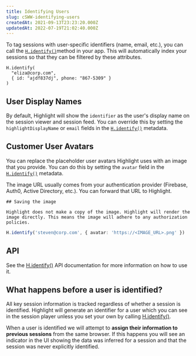 ```yaml
---
title: Identifying Users
slug: cSWW-identifying-users
createdAt: 2021-09-13T23:23:20.000Z
updatedAt: 2022-07-19T21:02:40.000Z
---
```


To tag sessions with user-specific identifiers (name, email, etc.), you can call the [`H.identify()`](/api/client/h-identify)method in your app. This will automatically index your sessions so that they can be filtered by these attributes.

```none
H.identify(
  "eliza@corp.com",
  { id: "ajdf837dj", phone: "867-5309" }
)
```

## User Display Names

By default, Highlight will show the `identifier` as the user's display name on the session viewer and session feed. You can override this by setting the `highlightDisplayName` or `email` fields in the [`H.identify()`](/api/client/h-identify) metadata.

## Customer User Avatars

You can replace the placeholder user avatars Highlight uses with an image that you provide. You can do this by setting the `avatar` field in the [`H.identify()`](/api/client/h-identify) metadata.

The image URL usually comes from your authentication provider (Firebase, Auth0, Active Directory, etc.). You can forward that URL to Highlight.

```hint
## Saving the image

Highlight does not make a copy of the image. Highlight will render the image directly. This means the image will adhere to any authorization policies.
```

```typescript
H.identify('steven@corp.com', { avatar: 'https://<IMAGE_URL>.png' })
```

## API

See the [H.identify()](/api/client/h-identify) API documentation for more information on how to use it.

## What happens before a user is identified?

All key session information is tracked regardless of whether a session is identified. Highlight will generate an identifier for a user which you can see in the session player unless you set your own by calling [H.identify()](/api/client/h-identify).

When a user is identified we will attempt to **assign their information to previous sessions** from the same browser. If this happens you will see an indicator in the UI showing the data was inferred for a session and that the session was never explicitly identified.

